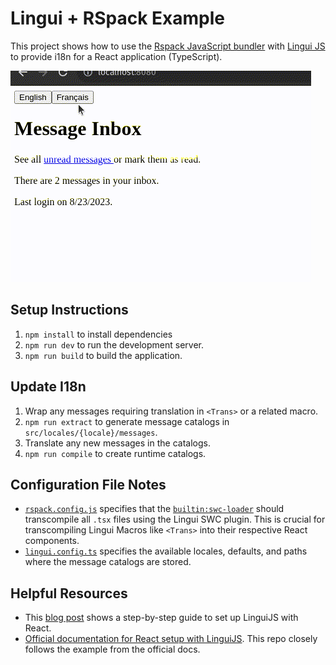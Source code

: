 # Lingui + RSpack Example

This project shows how to use the [Rspack JavaScript bundler](https://www.rspack.dev/guide/introduction.html) with [Lingui JS](https://lingui.dev/) to provide i18n for a React application (TypeScript).

![lingui-rspack-i18n-demo](demo.gif)

## Setup Instructions

1. `npm install` to install dependencies
2. `npm run dev` to run the development server.
3. `npm run build` to build the application.

## Update I18n

1. Wrap any messages requiring translation in `<Trans>` or a related macro.
2. `npm run extract` to generate message catalogs in `src/locales/{locale}/messages`.
3. Translate any new messages in the catalogs.
4. `npm run compile` to create runtime catalogs.

## Configuration File Notes

- [`rspack.config.js`](./rspack.config.js) specifies that the [`builtin:swc-loader`](https://www.rspack.dev/guide/builtin-swc-loader.html#builtinswc-loader) should transcompile all `.tsx` files using the Lingui SWC plugin. This is crucial for transcompiling Lingui Macros like `<Trans>` into their respective React components.
- [`lingui.config.ts`](./lingui.config.ts) specifies the available locales, defaults, and paths where the message catalogs are stored.

## Helpful Resources

- This [blog post](https://betterprogramming.pub/react-app-internationalization-with-linguijs-9486ccd80e07) shows a step-by-step guide to set up LinguiJS with React.
- [Official documentation for React setup with LinguiJS](https://lingui.dev/tutorials/react). This repo closely follows the example from the official docs.
